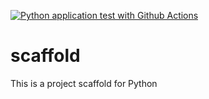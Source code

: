 [![Python application test with Github Actions](https://github.com/Antdagreat/scaffold/actions/workflows/main.yml/badge.svg)](https://github.com/Antdagreat/scaffold/actions/workflows/main.yml)

# scaffold
This is a project scaffold for Python
